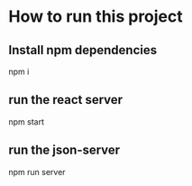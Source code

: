 # How to run this project

## Install npm dependencies

npm i

## run the react server

npm start

## run the json-server

npm run server
